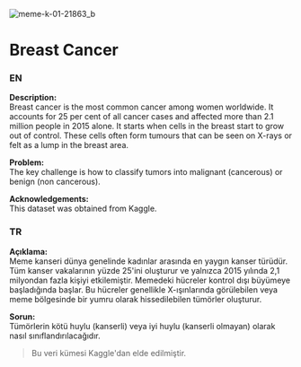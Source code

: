 
![meme-k-01-21863_b](https://github.com/berkankaraa/Breast-Cancer/assets/97415486/338fe1fc-042c-47d8-a2e2-70f549523388)


# Breast Cancer
### EN
**Description:**  
Breast cancer is the most common cancer among women worldwide. It accounts for 25 per cent of all cancer cases and affected more than 2.1 million people in 2015 alone. It starts when cells in the breast start to grow out of control. These cells often form tumours that can be seen on X-rays or felt as a lump in the breast area.

**Problem:**  
The key challenge is how to classify tumors into malignant (cancerous) or benign (non cancerous).  

**Acknowledgements:**    
This dataset was obtained from Kaggle.

### TR
**Açıklama:**  
Meme kanseri dünya genelinde kadınlar arasında en yaygın kanser türüdür. Tüm kanser vakalarının yüzde 25'ini oluşturur ve yalnızca 2015 yılında 2,1 milyondan fazla kişiyi etkilemiştir. Memedeki hücreler kontrol dışı büyümeye başladığında başlar. Bu hücreler genellikle X-ışınlarında görülebilen veya meme bölgesinde bir yumru olarak hissedilebilen tümörler oluşturur.

**Sorun:**  
Tümörlerin kötü huylu (kanserli) veya iyi huylu (kanserli olmayan) olarak nasıl sınıflandırılacağıdır.

> Bu veri kümesi Kaggle'dan elde edilmiştir.

